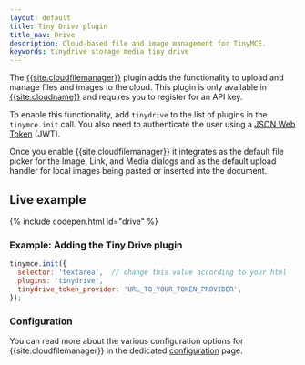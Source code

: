 ```yaml
---
layout: default
title: Tiny Drive plugin
title_nav: Drive
description: Cloud-based file and image management for TinyMCE.
keywords: tinydrive storage media tiny drive
---
```


The [{{site.cloudfilemanager}}]({{site.baseurl}}/tinydrive/introduction/) plugin adds the functionality to upload and manage files and images to the cloud. This plugin is only available in [{{site.cloudname}}]({{site.accountsignup}}) and requires you to register for an API key.

To enable this functionality, add `tinydrive` to the list of plugins in the `tinymce.init` call. You also need to authenticate the user using a [JSON Web Token]({{site.baseurl}}/tinydrive/jwt-authentication) (JWT).

Once you enable {{site.cloudfilemanager}} it integrates as the default file picker for the Image, Link, and Media dialogs and as the default upload handler for local images being pasted or inserted into the document.

## Live example

{% include codepen.html id="drive" %}

### Example: Adding the Tiny Drive plugin

```js
tinymce.init({
  selector: 'textarea',  // change this value according to your html
  plugins: 'tinydrive',
  tinydrive_token_provider: 'URL_TO_YOUR_TOKEN_PROVIDER',
});
```

### Configuration

You can read more about the various configuration options for {{site.cloudfilemanager}} in the dedicated [configuration]({{site.baseurl}}/tinydrive/configuration/) page.
